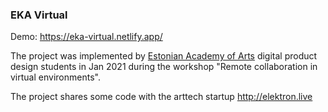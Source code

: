 ### EKA Virtual

Demo: https://eka-virtual.netlify.app/

The project was implemented by [Estonian Academy of Arts](https://www.artun.ee/en/home) digital product design students in Jan 2021 during the workshop "Remote collaboration in virtual environments".

The project shares some code with the arttech startup http://elektron.live
